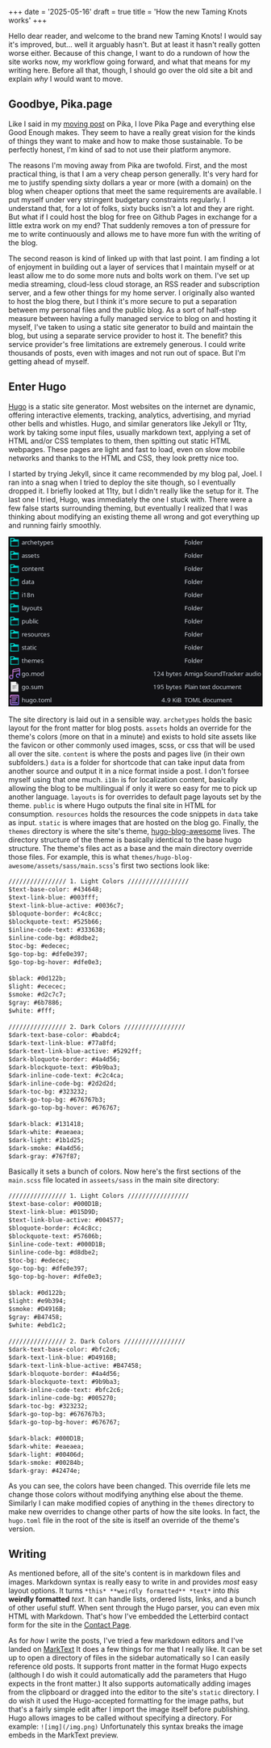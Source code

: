+++
date = '2025-05-16'
draft = true
title = 'How the new Taming Knots works'
+++

Hello dear reader, and welcome to the brand new Taming Knots! I would say it's improved, but... well it arguably hasn't. But at least it hasn't really gotten worse either. Because of this change, I want to do a rundown of how the site works now, my workflow going forward, and what that means for my writing here. Before all that, though, I should go over the old site a bit and explain *why* I would want to move.

## Goodbye, Pika.page

Like I said in my [moving post](https://taming-knots.pika.page/posts/taming-knots-has-moved) on Pika, I love Pika Page and everything else Good Enough makes. They seem to have a really great vision for the kinds of things they want to make and how to make those sustainable. To be perfectly honest, I'm kind of sad to not use their platform anymore.

The reasons I'm moving away from Pika are twofold. First, and the most practical thing, is that I am a very cheap person generally. It's very hard for me to justify spending sixty dollars a year or more (with a domain) on the blog when cheaper options that meet the same requirements are available. I put myself under very stringent budgetary constraints regularly. I understand that, for a lot of folks, sixty bucks isn't a lot and they are right. But what if I could host the blog for free on Github Pages in exchange for a little extra work on my end? That suddenly removes a ton of pressure for me to write continuously and allows me to have more fun with the writing of the blog.

The second reason is kind of linked up with that last point. I am finding a lot of enjoyment in building out a layer of services that I maintain myself or at least allow me to do some more nuts and bolts work on them. I've set up media streaming, cloud-less cloud storage, an RSS reader and subscription server, and a few other things for my home server. I originally also wanted to host the blog there, but I think it's more secure to put a separation between my personal files and the public blog. As a sort of half-step measure between having a fully managed service to blog on and hosting it myself, I've taken to using a static site generator to build and maintain the blog, but using a separate service provider to host it. The benefit? this service provider's free limitations are extremely generous. I could write thousands of posts, even with images and not run out of space. But I'm getting ahead of myself.

## Enter Hugo

[Hugo](https://gohugo.io/) is a static site generator. Most websites on the internet are dynamic, offering interactive elements, tracking, analytics, advertising, and myriad other bells and whistles. Hugo, and similar generators like Jekyll or 11ty, work by taking some input files, usually markdown text, applying a set of HTML and/or CSS templates to them, then spitting out static HTML webpages. These pages are light and fast to load, even on slow mobile networks and thanks to the HTML and CSS, they look pretty nice too.

I started by trying Jekyll, since it came recommended by my blog pal, Joel. I ran into a snag when I tried to deploy the site though, so I eventually dropped it. I briefly looked at 11ty, but I didn't really like the setup for it. The last one I tried, Hugo, was immediately the one I stuck with. There were a few false starts surrounding theming, but eventually I realized that I was thinking about modifying an existing theme all wrong and got everything up and running fairly smoothly. 

![The website directory](../../static/2025-05-16-21-49-37-image.png)

The site directory is laid out in a sensible way. `archetypes` holds the basic layout for the front matter for blog posts. `assets` holds an override for the theme's colors (more on that in a minute) and exists to hold site assets like the favicon or other commonly used images, scss, or css that will be used all over the site. `content` is where the posts and pages live (in their own subfolders.) `data` is a folder for shortcode that can take input data from another source and output it in a nice format inside a post. I don't forsee myself using that one much. `i18n` is for localization content, basically allowing the blog to be multilingual if only it were so easy for me to pick up another language. `layouts` is for overrides to default page layouts set by the theme. `public` is where Hugo outputs the final site in HTML for consumption. `resources` holds the resources the code snippets in `data` take as input. `static` is where images that are hosted on the blog go. Finally, the `themes` directory is where the site's theme, [hugo-blog-awesome](https://github.com/hugo-sid/hugo-blog-awesome) lives. The directory structure of the theme is basically identical to the base hugo structure. The theme's files act as a base and the main directory override those files. For example, this is what `themes/hugo-blog-awesome/assets/sass/main.scss`'s first two sections look like:

```
//////////////// 1. Light Colors /////////////////
$text-base-color: #434648;
$text-link-blue: #003fff;
$text-link-blue-active: #0036c7;
$bloquote-border: #c4c8cc;
$blockquote-text: #525b66;
$inline-code-text: #333638;
$inline-code-bg: #d8dbe2;
$toc-bg: #edecec;
$go-top-bg: #dfe0e397;
$go-top-bg-hover: #dfe0e3;

$black: #0d122b;
$light: #ececec;
$smoke: #d2c7c7;
$gray: #6b7886;
$white: #fff;

//////////////// 2. Dark Colors /////////////////
$dark-text-base-color: #babdc4;
$dark-text-link-blue: #77a8fd;
$dark-text-link-blue-active: #5292ff;
$dark-bloquote-border: #4a4d56;
$dark-blockquote-text: #9b9ba3;
$dark-inline-code-text: #c2c4ca;
$dark-inline-code-bg: #2d2d2d;
$dark-toc-bg: #323232;
$dark-go-top-bg: #676767b3;
$dark-go-top-bg-hover: #676767;

$dark-black: #131418;
$dark-white: #eaeaea;
$dark-light: #1b1d25;
$dark-smoke: #4a4d56;
$dark-gray: #767f87;
```

Basically it sets a bunch of colors. Now here's the first sections of the `main.scss` file located in `asseets/sass` in the main site directory:

```
//////////////// 1. Light Colors /////////////////
$text-base-color: #000D1B;
$text-link-blue: #015D9D;
$text-link-blue-active: #004577;
$bloquote-border: #c4c8cc;
$blockquote-text: #57606b;
$inline-code-text: #000D1B;
$inline-code-bg: #d8dbe2;
$toc-bg: #edecec;
$go-top-bg: #dfe0e397;
$go-top-bg-hover: #dfe0e3;

$black: #0d122b;
$light: #e9b394;
$smoke: #D4916B;
$gray: #B47458;
$white: #ebd1c2;

//////////////// 2. Dark Colors /////////////////
$dark-text-base-color: #bfc2c6;
$dark-text-link-blue: #D4916B;
$dark-text-link-blue-active: #B47458;
$dark-bloquote-border: #4a4d56;
$dark-blockquote-text: #9b9ba3;
$dark-inline-code-text: #bfc2c6;
$dark-inline-code-bg: #005270;
$dark-toc-bg: #323232;
$dark-go-top-bg: #676767b3;
$dark-go-top-bg-hover: #676767;

$dark-black: #000D1B;
$dark-white: #eaeaea;
$dark-light: #00406d;
$dark-smoke: #00284b;
$dark-gray: #42474e;
```

As you can see, the colors have been changed. This override file lets me change those colors without modifying anything else about the theme. Similarly I can make modified copies of anything in the `themes` directory to make new overrides to change other parts of how the site looks. In fact, the `hugo.toml` file in the root of the site is itself an override of the theme's version.

## Writing

As mentioned before, all of the site's content is in markdown files and images. Markdown syntax is really easy to write in and provides *most* easy layout options. It turns `*this* **weirdly formatted** *text*` into *this* **weirdly formatted** *text*. It can handle lists, ordered lists, links, and a bunch of other useful stuff. When sent through the Hugo parser, you can even mix HTML with Markdown. That's how I've embedded the Letterbird contact form for the site in the [Contact Page](/pages/contact).

As for *how* I write the posts, I've tried a few markdown editors and I've landed on [MarkText](https://www.marktext.cc/) It does a few things for me that I really like. It can be set up to open a directory of files in the sidebar automatically so I can easily reference old posts. It supports front matter in the format Hugo expects (although I do wish it could automatically add the parameters that Hugo expects in the front matter.) It also supports automatically adding images from the clipboard or dragged into the editor to the site's `static` directory. I do wish it used the 
Hugo-accepted formatting for the image paths, but that's a fairly simple edit after I import the image itself before publishing. Hugo allows images to be called without specifying a directory. For example: `![img](/img.png)` Unfortunately this syntax breaks the image embeds in the MarkText preview. 


